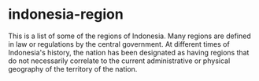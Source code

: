 # indonesia-region
This is a list of some of the regions of Indonesia. Many regions are defined in law or regulations by the central government. At different times of Indonesia's history, the nation has been designated as having regions that do not necessarily correlate to the current administrative or physical geography of the territory of the nation.
